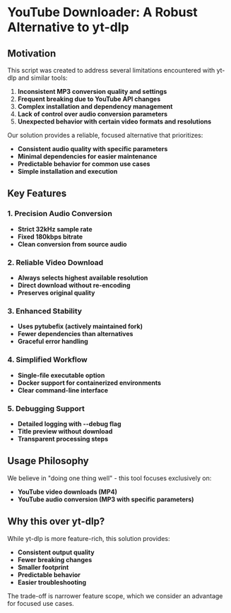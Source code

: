 # YouTube Downloader: A Robust Alternative to yt-dlp

## Motivation

This script was created to address several limitations encountered with yt-dlp and similar tools:

1. **Inconsistent MP3 conversion quality and settings**
2. **Frequent breaking due to YouTube API changes**
3. **Complex installation and dependency management**
4. **Lack of control over audio conversion parameters**
5. **Unexpected behavior with certain video formats and resolutions**

Our solution provides a reliable, focused alternative that prioritizes:

- **Consistent audio quality with specific parameters**
- **Minimal dependencies for easier maintenance**
- **Predictable behavior for common use cases**
- **Simple installation and execution**

## Key Features

### 1. Precision Audio Conversion

- **Strict 32kHz sample rate**
- **Fixed 180kbps bitrate**
- **Clean conversion from source audio**

### 2. Reliable Video Download

- **Always selects highest available resolution**
- **Direct download without re-encoding**
- **Preserves original quality**

### 3. Enhanced Stability

- **Uses pytubefix (actively maintained fork)**
- **Fewer dependencies than alternatives**
- **Graceful error handling**

### 4. Simplified Workflow

- **Single-file executable option**
- **Docker support for containerized environments**
- **Clear command-line interface**

### 5. Debugging Support

- **Detailed logging with --debug flag**
- **Title preview without download**
- **Transparent processing steps**

## Usage Philosophy

We believe in "doing one thing well" - this tool focuses exclusively on:

- **YouTube video downloads (MP4)**
- **YouTube audio conversion (MP3 with specific parameters)**

## Why this over yt-dlp?

While yt-dlp is more feature-rich, this solution provides:

- **Consistent output quality**
- **Fewer breaking changes**
- **Smaller footprint**
- **Predictable behavior**
- **Easier troubleshooting**

The trade-off is narrower feature scope, which we consider an advantage for focused use cases.
